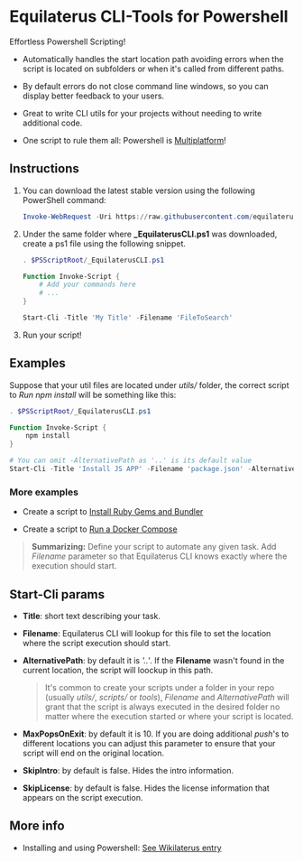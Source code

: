 # Equilaterus CLI-Tools for Powershell

Effortless Powershell Scripting!

* Automatically handles the start location path avoiding errors when the script is located on subfolders or when it's called from different paths.

* By default errors do not close command line windows, so you can display better feedback to your users.

* Great to write CLI utils for your projects without needing to write additional code.

* One script to rule them all: Powershell is [Multiplatform](https://github.com/PowerShell/PowerShell)!

## Instructions

1. You can download the latest stable version using the following PowerShell command:

   ```powershell
   Invoke-WebRequest -Uri https://raw.githubusercontent.com/equilaterus/cli-tools-powershell/master/_EquilaterusCLI.ps1 -OutFile '_EquilaterusCLI.ps1'
   ```

2. Under the same folder where **_EquilaterusCLI.ps1** was downloaded, create a ps1 file using the following snippet.

   ```powershell
   . $PSScriptRoot/_EquilaterusCLI.ps1
   
   Function Invoke-Script {
       # Add your commands here
       # ...
   }
   
   Start-Cli -Title 'My Title' -Filename 'FileToSearch'
   
   ```

3. Run your script!


## Examples

Suppose that your util files are located under *utils/* folder, the correct script to *Run npm install* will be something like this:

```powershell
. $PSScriptRoot/_EquilaterusCLI.ps1

Function Invoke-Script {
    npm install
}

# You can omit -AlternativePath as '..' is its default value
Start-Cli -Title 'Install JS APP' -Filename 'package.json' -AlternativePath '..' 

```

### More examples

* Create a script to [Install Ruby Gems and Bundler](https://github.com/equilaterus/wikilaterus/blob/master/_utils/install-site.ps1)

* Create a script to [Run a Docker Compose](https://github.com/equilaterus/base-docker-images/blob/master/utils/run-prod.ps1)

> **Summarizing:** Define your script to automate any given task. Add *Filename* parameter so that Equilaterus CLI knows exactly where the execution should start.


## Start-Cli params

* **Title**: short text describing your task. 
* **Filename**: Equilaterus CLI will lookup for this file to set the location where the script execution should start.
* **AlternativePath**: by default it is *'..'*. If the **Filename** wasn't found in the current location, the script will loockup in this path.

  > It's common to create your scripts under a folder in your repo (usually *utils/*, *scripts/* or *tools*), *Filename* and *AlternativePath* will grant that the script is always executed in the desired folder no matter where the execution started or where your script is located.

* **MaxPopsOnExit**: by default it is 10. If you are doing additional *push*'s to different locations you can adjust this parameter to ensure that your script will end on the original location.

* **SkipIntro**: by default is false. Hides the intro information.

* **SkipLicense**: by default is false. Hides the license information that appears on the script execution.

## More info

* Installing and using Powershell: [See Wikilaterus entry](https://equilaterus.github.io/wikilaterus/wiki/Programming-Powershell.html) 